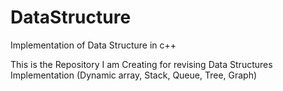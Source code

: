# DataStructure
Implementation of Data Structure in c++

This is the Repository I am Creating for revising Data Structures Implementation (Dynamic array, Stack, Queue, Tree, Graph)

